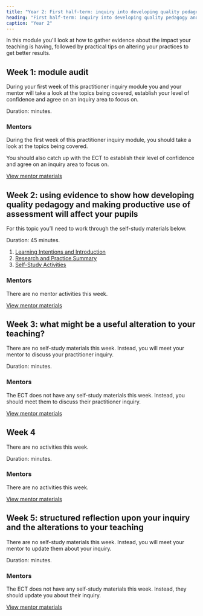 ```yaml
---
title: "Year 2: First half-term: inquiry into developing quality pedagogy and making productive use of assessment (part 1)"
heading: "First half-term: inquiry into developing quality pedagogy and making productive use of assessment (part 1)"
caption: "Year 2"
---
```



In this module you'll look at how to gather evidence about the impact your teaching is having, followed by practical tips on altering your practices to get better results. 

## Week 1: module audit

During your first week of this practitioner inquiry module you and your mentor will take a look at the topics being covered, establish your level of confidence and agree on an inquiry area to focus on.

Duration:  minutes.


### Mentors

During the first week of this practitioner inquiry module, you should take a look at the topics being covered. 

You should also catch up with the ECT to establish their level of confidence and agree on an inquiry area to focus on.

[View mentor materials](/ucl/year-2-inquiry-into-developing-quality-pedagogy-and-making-productive-use-of-assessment-part-1/spring-week-1-mentor-materials)

## Week 2: using evidence to show how developing quality pedagogy and making productive use of assessment will affect your pupils

For this topic you’ll need to work through the self-study materials below. 

Duration: 45 minutes.

1. [Learning Intentions and Introduction](/ucl/year-2-inquiry-into-developing-quality-pedagogy-and-making-productive-use-of-assessment-part-1/spring-week-2-ect-learning-intentions-and-introduction)
2. [Research and Practice Summary](/ucl/year-2-inquiry-into-developing-quality-pedagogy-and-making-productive-use-of-assessment-part-1/spring-week-2-ect-research-and-practice-summary)
3. [Self-Study Activities](/ucl/year-2-inquiry-into-developing-quality-pedagogy-and-making-productive-use-of-assessment-part-1/spring-week-2-ect-self-study-activities)

### Mentors

There are no mentor activities this week. 

[View mentor materials](/ucl/year-2-inquiry-into-developing-quality-pedagogy-and-making-productive-use-of-assessment-part-1/spring-week-2-mentor-materials)

## Week 3: what might be a useful alteration to your teaching?

There are no self-study materials this week. Instead, you will meet your mentor to discuss your practitioner inquiry.

Duration:  minutes.


### Mentors

The ECT does not have any self-study materials this week. Instead, you should meet them to discuss their practitioner inquiry.

[View mentor materials](/ucl/year-2-inquiry-into-developing-quality-pedagogy-and-making-productive-use-of-assessment-part-1/spring-week-3-mentor-materials)

## Week 4

There are no activities this week. 

Duration:  minutes.


### Mentors

There are no activities this week. 

[View mentor materials](/ucl/year-2-inquiry-into-developing-quality-pedagogy-and-making-productive-use-of-assessment-part-1/spring-week-4-mentor-materials)

## Week 5: structured reflection upon your inquiry and the alterations to your teaching

There are no self-study materials this week. Instead, you will meet your mentor to update them about your inquiry.

Duration:  minutes.


### Mentors

The ECT does not have any self-study materials this week. Instead, they should update you about their inquiry.

[View mentor materials](/ucl/year-2-inquiry-into-developing-quality-pedagogy-and-making-productive-use-of-assessment-part-1/spring-week-5-mentor-materials)

